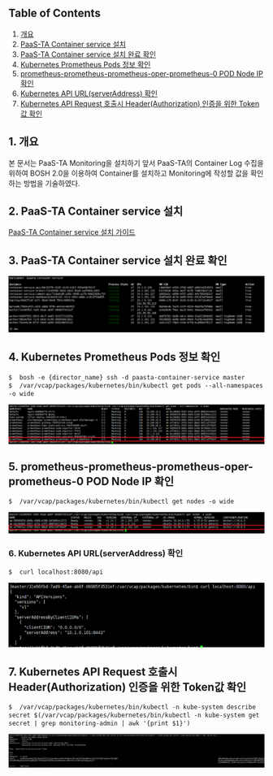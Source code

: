 ## Table of Contents

1. [개요](#1)  
2. [PaaS-TA Container service 설치](#2)  
3. [PaaS-TA Container service 설치 완료 확인](#3)  
4. [Kubernetes Prometheus Pods 정보 확인](#4)  
5. [prometheus-prometheus-prometheus-oper-prometheus-0 POD Node IP 확인](#5)  
6. [Kubernetes API URL(serverAddress) 확인](#6)  
7. [Kubernetes API Request 호출시 Header(Authorization) 인증을 위한 Token값 확인](#7)  

 
## <div id='1'/>1. 개요

본 문서는 PaaS-TA Monitoring을 설치하기 앞서 PaaS-TA의 Container Log 수집을 위하여 BOSH 2.0을 이용하여 Container를 설치하고 Monitoring에 작성할 값을 확인하는 방법을 기술하였다.


## <div id='2'/>2.	PaaS-TA Container service 설치

[PaaS-TA Container service 설치 가이드](../tools/PAAS-TA_CONTAINER_SERVICE_INSTALL_GUIDE_V2.0.md)

## <div id='3'/>3.	PaaS-TA Container service 설치 완료 확인 
![](./images/paasta-container-service-vms.png)


## <div id='4'/>4.	Kubernetes Prometheus Pods 정보 확인 

```
$  bosh -e {director_name} ssh -d paasta-container-service master
$  /var/vcap/packages/kubernetes/bin/kubectl get pods --all-namespaces -o wide
```

![](./images/paasta-container-service-pods.png)

## <div id='5'/>5.	prometheus-prometheus-prometheus-oper-prometheus-0 POD Node IP 확인

```
$  /var/vcap/packages/kubernetes/bin/kubectl get nodes -o wide
```

![](./images/paasta-container-service-nodes.png)

### <div id='6'/>6.	Kubernetes API URL(serverAddress) 확인

```
$  curl localhost:8080/api
```

![](./images/paasta-container-service-kubernetes-api.png)

## <div id='7'/>7.	Kubernetes API Request 호출시 Header(Authorization) 인증을 위한 Token값 확인

```
$  /var/vcap/packages/kubernetes/bin/kubectl -n kube-system describe secret $(/var/vcap/packages/kubernetes/bin/kubectl -n kube-system get secret | grep monitoring-admin | awk '{print $1}')
```

![](./images/paasta-container-service-kubernetes-token.png)



[PaaSTa_paasta_container_service_vms]:./images/paasta-container-service-vms.png
[PaaSTa_paasta_container_service_pods]:./images/paasta-container-service-pods.png
[PaaSTa_paasta_container_service_nodes]:./images/paasta-container-service-nodes.png
[PaaSTa_paasta_container_service_kubernetes_api]:./images/paasta-container-service-kubernetes-api.png
[PaaSTa_paasta_container_service_kubernetes_token]:./images/paasta-container-service-kubernetes-token.png

